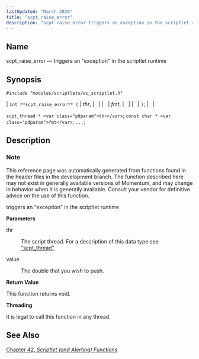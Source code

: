 ```yaml
---
lastUpdated: "March 2020"
title: "scpt_raise_error"
description: "scpt raise error triggers an exception in the scriptlet runtime int scpt raise error thr fmt scpt thread thr const char fmt This reference page was automatically generated from functions found in the header files in the development branch The function described here may not exist in generally available versions..."
---
```


<a name="apis.scpt_raise_error"></a> 
## Name

scpt_raise_error — triggers an "exception" in the scriptlet runtime

## Synopsis

`#include "modules/scriptlets/ec_scriptlet.h"`

| `int **scpt_raise_error** (` | <var class="pdparam">thr</var>, |   |
|   | <var class="pdparam">fmt</var>, |   |
|   | `)`; |   |

`scpt_thread * <var class="pdparam">thr</var>`;
`const char * <var class="pdparam">fmt</var>`;
`...`;<a name="idp59433600"></a> 
## Description

### Note

This reference page was automatically generated from functions found in the header files in the development branch. The function described here may not exist in generally available versions of Momentum, and may change in behavior when it is generally available. Consult your vendor for definitive advice on the use of this function.

triggers an "exception" in the scriptlet runtime

**<a name="idp59436480"></a> Parameters**

<dl class="variablelist">

<dt>thr</dt>

<dd>

The script thread. For a description of this data type see [“scpt_thread”](/momentum/3/3-api/structs-scpt-thread).

</dd>

<dt>value</dt>

<dd>

The double that you wish to push.

</dd>

</dl>

**<a name="idp59441648"></a> Return Value**

This function returns void.

**<a name="idp59442560"></a> Threading**

It is legal to call this function in any thread.

<a name="idp59444112"></a> 
## See Also

[Chapter 42, *Scriptlet (and Alerting) Functions*](script "Chapter 42. Scriptlet (and Alerting) Functions")